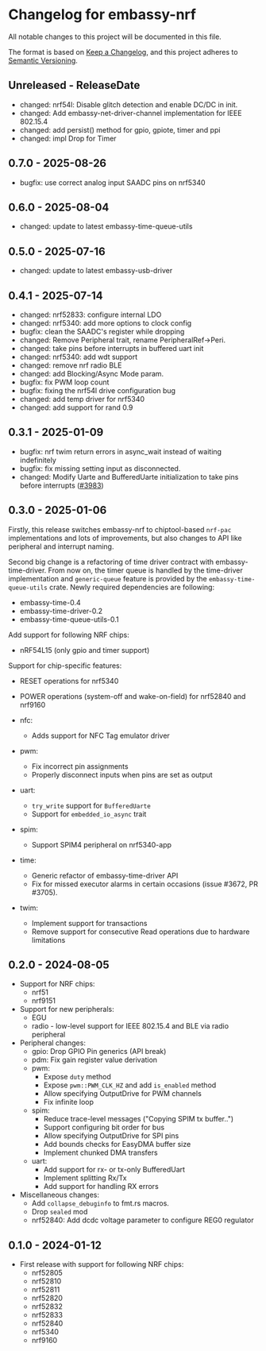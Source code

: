 # Changelog for embassy-nrf

All notable changes to this project will be documented in this file.

The format is based on [Keep a Changelog](https://keepachangelog.com/en/1.0.0/),
and this project adheres to [Semantic Versioning](https://semver.org/spec/v2.0.0.html).

<!-- next-header -->
## Unreleased - ReleaseDate

- changed: nrf54l: Disable glitch detection and enable DC/DC in init.
- changed: Add embassy-net-driver-channel implementation for IEEE 802.15.4
- changed: add persist() method for gpio, gpiote, timer and ppi
- changed: impl Drop for Timer

## 0.7.0 - 2025-08-26

- bugfix: use correct analog input SAADC pins on nrf5340

## 0.6.0 - 2025-08-04

- changed: update to latest embassy-time-queue-utils

## 0.5.0 - 2025-07-16

- changed: update to latest embassy-usb-driver

## 0.4.1 - 2025-07-14

- changed: nrf52833: configure internal LDO
- changed: nrf5340: add more options to clock config
- bugfix: clean the SAADC's register while dropping
- changed: Remove Peripheral trait, rename PeripheralRef->Peri.
- changed: take pins before interrupts in buffered uart init
- changed: nrf5340: add wdt support
- changed: remove nrf radio BLE
- changed: add Blocking/Async Mode param.
- bugfix: fix PWM loop count
- bugfix: fixing the nrf54l drive configuration bug
- changed: add temp driver for nrf5340
- changed: add support for rand 0.9

## 0.3.1 - 2025-01-09

- bugfix: nrf twim return errors in async\_wait instead of waiting indefinitely
- bugfix: fix missing setting input as disconnected.
- changed: Modify Uarte and BufferedUarte initialization to take pins before interrupts ([#3983](https://github.com/embassy-rs/embassy/pull/3983))


## 0.3.0 - 2025-01-06

Firstly, this release switches embassy-nrf to chiptool-based `nrf-pac`
implementations and lots of improvements, but also changes to API like
peripheral and interrupt naming.

Second big change is a refactoring of time driver contract with
embassy-time-driver. From now on, the timer queue is handled by the
time-driver implementation and `generic-queue` feature is provided by
the `embassy-time-queue-utils` crate. Newly required dependencies are
following:
  - embassy-time-0.4
  - embassy-time-driver-0.2
  - embassy-time-queue-utils-0.1

Add support for following NRF chips:
  - nRF54L15 (only gpio and timer support)

Support for chip-specific features:
  - RESET operations for nrf5340
  - POWER operations (system-off and wake-on-field) for nrf52840 and nrf9160

- nfc:
  - Adds support for NFC Tag emulator driver
- pwm:
  - Fix incorrect pin assignments
  - Properly disconnect inputs when pins are set as output
- uart:
  - `try_write` support for `BufferedUarte`
  - Support for `embedded_io_async` trait
- spim:
  - Support SPIM4 peripheral on nrf5340-app
- time:
  - Generic refactor of embassy-time-driver API
  - Fix for missed executor alarms in certain occasions (issue #3672, PR #3705).
- twim:
  - Implement support for transactions
  - Remove support for consecutive Read operations due to hardware limitations

## 0.2.0 - 2024-08-05

- Support for NRF chips:
  - nrf51
  - nrf9151
- Support for new peripherals:
  - EGU
  - radio - low-level support for IEEE 802.15.4 and BLE via radio peripheral
- Peripheral changes:
  - gpio: Drop GPIO Pin generics (API break)
  - pdm: Fix gain register value derivation
  - pwm:
    - Expose `duty` method
    - Expose `pwm::PWM_CLK_HZ` and add `is_enabled` method
    - Allow specifying OutputDrive for PWM channels
    - Fix infinite loop
  - spim:
    - Reduce trace-level messages ("Copying SPIM tx buffer..")
    - Support configuring bit order for bus
    - Allow specifying OutputDrive for SPI pins
    - Add bounds checks for EasyDMA buffer size
    - Implement chunked DMA transfers
  - uart:
    - Add support for rx- or tx-only BufferedUart
    - Implement splitting Rx/Tx
    - Add support for handling RX errors
- Miscellaneous changes:
  - Add `collapse_debuginfo` to fmt.rs macros.
  - Drop `sealed` mod
  - nrf52840: Add dcdc voltage parameter to configure REG0 regulator

## 0.1.0 - 2024-01-12

- First release with support for following NRF chips:
  - nrf52805
  - nrf52810
  - nrf52811
  - nrf52820
  - nrf52832
  - nrf52833
  - nrf52840
  - nrf5340
  - nrf9160

